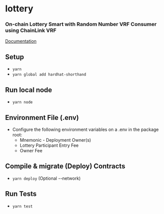 # lottery
### On-chain Lottery Smart with Random Number VRF Consumer using ChainLink VRF

[Documentation]()

## Setup
- `yarn`
- `yarn global add hardhat-shorthand`

## Run local node
- `yarn node`

## Environment File (.env)
- Configure the following environment variables on a .env in the package root:
  - Mnemonic - Deployment Owner(s)
  - Lottery Participant Entry Fee
  - Owner Fee

## Compile & migrate (Deploy) Contracts
- `yarn deploy` (Optional --network)

## Run Tests
- `yarn test`